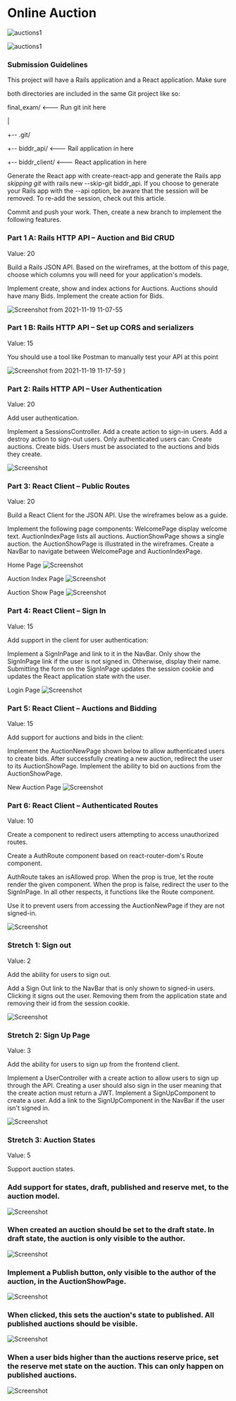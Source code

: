 # Online Auction 

![auctions1](https://user-images.githubusercontent.com/21187699/142676200-dae9d6db-78db-4956-a1a8-e365aa7a58e4.gif)


![auctions1](https://user-images.githubusercontent.com/21187699/142677367-a279cb4e-a9bc-4715-b564-85a88e855f53.gif)



### Submission Guidelines
This project will have a Rails application and a React application. Make sure

both directories are included in the same Git project like so:

final_exam/ <--- Run git init here

  |

  +-- .git/

  +-- biddr_api/ <--- Rail application in here

  +-- biddr_client/ <--- React application in here

Generate the React app with create-react-app and generate the Rails app _skipping git_ with rails new --skip-git biddr_api. If you choose to generate your Rails app with the --api option, be aware that the session will be removed. To re-add the session, check out this article.

Commit and push your work. Then, create a new branch to implement the following features.


### Part 1 A: Rails HTTP API – Auction and Bid CRUD

Value: 20

Build a Rails JSON API. Based on the wireframes, at the bottom of this page, choose which columns you will need for your application's models.

Implement create, show and index actions for Auctions.
Auctions should have many Bids.
Implement the create action for Bids.

![Screenshot from 2021-11-19 11-07-55](https://user-images.githubusercontent.com/21187699/142677964-61f4ae86-026b-4dd4-a3a6-3eaf5672df03.png)



### Part 1 B: Rails HTTP API – Set up CORS and serializers
Value: 15

You should use a tool like Postman to manually test your API at this point

![Screenshot from 2021-11-19 11-17-59](https://user-images.githubusercontent.com/21187699/142679167-4ac80069-e321-4cba-9d03-7c81b50c8887.png)
)



### Part 2: Rails HTTP API – User Authentication
Value: 20

Add user authentication.

Implement a SessionsController.
Add a create action to sign-in users.
Add a destroy action to sign-out users.
Only authenticated users can:
Create auctions.
Create bids.
Users must be associated to the auctions and bids they create.


![Screenshot ](https://github.com/harryji168/Pictures/blob/dbc8ce10159daf117dda904f3728d3c142fe937b/Screenshot%20from%202021-11-19%2011-20-17.png)



### Part 3: React Client – Public Routes
Value: 20

Build a React Client for the JSON API. Use the wireframes below as a guide.

Implement the following page components:
WelcomePage display welcome text.
AuctionIndexPage lists all auctions.
AuctionShowPage shows a single auction. the AuctionShowPage is illustrated in the wireframes.
Create a NavBar to navigate between WelcomePage and AuctionIndexPage.

Home Page
![Screenshot ](https://github.com/harryji168/Pictures/blob/0d36013550f96fe87fecb6862dcb81120749be42/Screenshot%20from%202021-11-19%2011-24-04.png)

Auction Index Page
![Screenshot ](https://github.com/harryji168/Pictures/blob/3aac936b7c3d04860aa3da51dd81a45dd5f6f500/Screenshot%20from%202021-11-19%2011-26-46.png)

Auction Show Page
![Screenshot ](https://github.com/harryji168/Pictures/blob/55442cc582499d1ff23fc95240d7d50ceecb3583/Screenshot%20from%202021-11-19%2011-28-56.png)


### Part 4: React Client – Sign In
Value: 15

Add support in the client for user authentication:

Implement a SignInPage and link to it in the NavBar.
Only show the SignInPage link if the user is not signed in. Otherwise, display their name.
Submitting the form on the SignInPage updates the session cookie and updates the React application state with the user.

Login Page
![Screenshot ](https://github.com/harryji168/Pictures/blob/886bd69f2940173e38b97fe402ef47c7eac59cea/Screenshot%20from%202021-11-19%2011-32-47.png)


### Part 5: React Client – Auctions and Bidding
Value: 15

Add support for auctions and bids in the client:

Implement the AuctionNewPage shown below to allow authenticated users to create bids.
After successfully creating a new auction, redirect the user to its AuctionShowPage.
Implement the ability to bid on auctions from the AuctionShowPage.


New Auction Page
![Screenshot ](https://github.com/harryji168/Pictures/blob/014fc6270afa15fd46f8b6588b7af1f986d83fa0/Screenshot%20from%202021-11-19%2011-37-31.png)



### Part 6: React Client – Authenticated Routes
Value: 10

Create a component to redirect users attempting to access unauthorized routes.

Create a AuthRoute component based on react-router-dom's Route component.

AuthRoute takes an isAllowed prop. When the prop is true, let the route render the given component. When the prop is false, redirect the user to the SignInPage. In all other respects, it functions like the Route component.

Use it to prevent users from accessing the AuctionNewPage if they are not signed-in.

![Screenshot ](https://github.com/harryji168/Pictures/blob/107adf99d19c97b478213164d2ba30ece9f5fa06/Screenshot%20from%202021-11-19%2011-43-16.png)



### Stretch 1: Sign out
Value: 2

Add the ability for users to sign out.

Add a Sign Out link to the NavBar that is only shown to signed-in users.
Clicking it signs out the user. Removing them from the application state and removing their id from the session cookie.


![Screenshot ](https://github.com/harryji168/Pictures/blob/c9456a004dcfee566894d0038a87c6997193c752/Screenshot%20from%202021-11-19%2011-45-15.png)


### Stretch 2: Sign Up Page
Value: 3

Add the ability for users to sign up from the frontend client.

Implement a UserController with a create action to allow users to sign up through the API. Creating a user should also sign in the user meaning that the create action must return a JWT.
Implement a SignUpComponent to create a user.
Add a link to the SignUpComponent in the NavBar if the user isn't signed in.

![Screenshot ](https://github.com/harryji168/Pictures/blob/6d138e04e31e63ae727e11e3b20fdfba81d2dde5/Screenshot%20from%202021-11-19%2011-48-56.png)


### Stretch 3: Auction States
Value: 5

Support auction states.

### Add support for states, draft, published and reserve met, to the auction model.


![Screenshot ](https://github.com/harryji168/Pictures/blob/4f9cc17f9639c251f096f3450774fc79203fc14b/Screenshot%20from%202021-11-19%2013-16-16.png)


### When created an auction should be set to the draft state. In draft state, the auction is only visible to the author.

![Screenshot ](https://github.com/harryji168/Pictures/blob/8041c75cbae1a575eb3adcc7a496880dfbdf73f9/Screenshot%20from%202021-11-19%2014-20-02.png)

### Implement a Publish button, only visible to the author of the auction, in the AuctionShowPage.

 ![Screenshot ](https://github.com/harryji168/Pictures/blob/37305d687f7ed5b6ffb35e1899c3474656bdbacd/Screenshot%20from%202021-11-19%2014-13-21.png)

### When clicked, this sets the auction's state to published. All published auctions should be visible.

 ![Screenshot ](https://github.com/harryji168/Pictures/blob/726a181813651995e377efed993dc258c3645451/Screenshot%20from%202021-11-19%2018-11-17.png)


### When a user bids higher than the auctions reserve price, set the reserve met state on the auction. This can only happen on published auctions.
 
 ![Screenshot ](https://github.com/harryji168/Pictures/blob/4fb4ef73f610f7839df7ba101e2b1b736fb515b2/Screenshot%20from%202021-11-19%2016-44-00.png)
 
